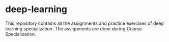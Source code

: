 # deep-learning
This repository contains all the assignments and practice exercises of deep learning specialization. The assignments are done during Course Specialization.


